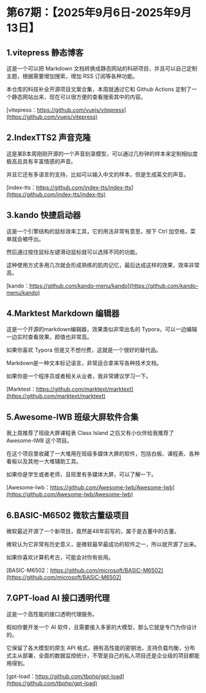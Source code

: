 # 第67期：【2025年9月6日-2025年9月13日】

## 1.vitepress 静态博客

这是一个可以把 Markdown 文档转换成静态网站的科研项目，并且可以自己定制主题，根据需要增加搜索，增加 RSS 订阅等各种功能。

本仓库的科技补全开源项目文案合集，本周就通过它和 Github Actions 定制了一个静态网站出来，现在可以很方便的查看搜索其中的内容。

[vitepress：https://github.com/vuejs/vitepress](https://github.com/vuejs/vitepress)

## 2.IndexTTS2 声音克隆

这是某B本周刚刚开源的一个声音刻录模型，可以通过几秒钟的样本来定制相似度极高且具有丰富情感的声音。

并且它还有多语言的支持，比如可以输入中文的样本，但是生成英文的声音。

[index-tts：https://github.com/index-tts/index-tts](https://github.com/index-tts/index-tts)

## 3.kando 快捷启动器

这是一个引擎结构的鼠标效率工具，它的用法非常有意思，按下 Ctrl 加空格，菜单就会被呼出。

然后通过按住鼠标左键滑动鼠标就可以选择不同的功能。

这种使用方式多用几次就会形成熟练的肌肉记忆，最后达成这样的效果，效率非常高。

[kando：https://github.com/kando-menu/kando](https://github.com/kando-menu/kando)

## 4.Marktest Markdown 编辑器

这是一个开源的markdown编辑器，效果类似非常出名的 Typora，可以一边编辑一边实时查看效果，颜值也非常高。

如果你喜欢 Typora 但是又不想付费，这就是一个很好的替代品。

Markdown是一种文本标记语言，非常适合拿来写各种技术文档。

如果你是一个程序员或者相关从业者，我非常建议学习一下。

[Marktest：https://github.com/marktext/marktext](https://github.com/marktext/marktext)

## 5.Awesome-IWB 班级大屏软件合集

我上周推荐了班级大屏课程表 Class Island 之后又有小伙伴给我推荐了 Awesome-IWB 这个项目。

在这个项目里收藏了一大堆用在班级多媒体大屏的软件，包括白板、课程表、各种看板以及其他一大堆辅助工具。

如果你是学生或者老师，且班里有多媒体大屏，可以了解一下。

[Awesome-Iwb：https://github.com/Awesome-Iwb/Awesome-Iwb](https://github.com/Awesome-Iwb/Awesome-Iwb)

## 6.BASIC-M6502 微软古董级项目

微软最近开源了一个新项目，竟然是48年前写的，属于是古董中的古董。

微软认为它非常有历史意义，是微软最早最成功的软件之一，所以就开源了出来。

如果你喜欢计算机考古，可能会对你有些用。

[BASIC-M6502：https://github.com/microsoft/BASIC-M6502](https://github.com/microsoft/BASIC-M6502)

## 7.GPT-load AI 接口透明代理

这是一个高性能的接口透明代理服务。

假如你要开发一个 AI 软件，且需要接入多家的大模型，那么它就是专门为你设计的。

它保留了各大模型的原生 API 格式，拥有高性能的密钥池，支持负载均衡，分布式主从部署，全面的数据监控统计，不管是自己的私人项目还是企业级的项目都能用得到。

[gpt-load：https://github.com/tbphp/gpt-load](https://github.com/tbphp/gpt-load)
